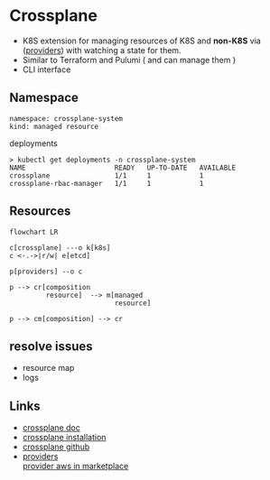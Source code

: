 # Crossplane
* K8S extension for managing resources of K8S and **non-K8S** via ([providers](https://github.com/crossplane-contrib/)) with watching a state for them.  
* Similar to Terraform and Pulumi ( and can manage them )  
* CLI interface

## Namespace
```
namespace: crossplane-system
kind: managed resource
```
deployments
```
> kubectl get deployments -n crossplane-system
NAME                      READY   UP-TO-DATE   AVAILABLE 
crossplane                1/1     1            1         
crossplane-rbac-manager   1/1     1            1         
```

## Resources
```mermaid
flowchart LR 

c[crossplane] ---o k[k8s]
c <-.->|r/w| e[etcd]

p[providers] --o c

p --> cr[composition
         resource]  --> m[managed 
                          resource]

p --> cm[composition] --> cr

```

## resolve issues 
* resource map
* logs

## Links
* [crossplane doc](https://docs.crossplane.io/)
* [crossplane installation](https://docs.crossplane.io/latest/software/install/)
* [crossplane github](https://github.com/crossplane/crossplane)
* [providers](https://github.com/crossplane-contrib/)  
  [provider aws in marketplace](https://marketplace.upbound.io/providers/upbound/provider-family-aws)  

